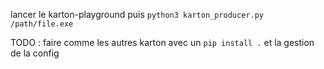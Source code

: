 lancer le karton-playground puis `python3 karton_producer.py /path/file.exe`

TODO : faire comme les autres karton avec un `pip install .` et la gestion de la config